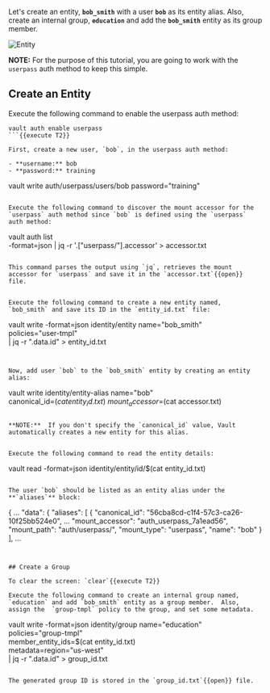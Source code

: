 Let's create an entity, **`bob_smith`** with a user **`bob`** as its entity alias. Also, create an internal group, **`education`** and add the **`bob_smith`** entity as its group member.

<img src="https://s3-us-west-1.amazonaws.com/education-yh/vault-acl-templating.png" alt="Entity"/>

**NOTE:** For the purpose of this tutorial, you are going to work with the `userpass` auth method to keep this simple.  

## Create an Entity

Execute the following command to enable the userpass auth method:

```
vault auth enable userpass
```{{execute T2}}

First, create a new user, `bob`, in the userpass auth method:

- **username:** bob
- **password:** training

```
vault write auth/userpass/users/bob password="training"
```{{execute T2}}

Execute the following command to discover the mount accessor for the `userpass` auth method since `bob` is defined using the `userpass` auth method:

```
vault auth list \
    -format=json | jq -r '.["userpass/"].accessor' > accessor.txt
```{{execute T2}}

This command parses the output using `jq`, retrieves the mount accessor for `userpass` and save it in the `accessor.txt`{{open}} file.


Execute the following command to create a new entity named, `bob_smith` and save its ID in the `entity_id.txt` file:

```
vault write -format=json identity/entity name="bob_smith" \
     policies="user-tmpl" \
     | jq -r ".data.id" > entity_id.txt
```{{execute T2}}


Now, add user `bob` to the `bob_smith` entity by creating an entity alias:

```
vault write identity/entity-alias name="bob" \
     canonical_id=$(cat entity_id.txt) \
     mount_accessor=$(cat accessor.txt)
```{{execute T2}}

**NOTE:**  If you don't specify the `canonical_id` value, Vault automatically creates a new entity for this alias.  


Execute the following command to read the entity details:

```
vault read -format=json identity/entity/id/$(cat entity_id.txt)
```{{execute T2}}

The user `bob` should be listed as an entity alias under the **`aliases`** block:

```
{
  ...
  "data": {
    "aliases": [
      {
        "canonical_id": "56cba8cd-c1f4-57c3-ca26-10f25bb524e0",
        ...
        "mount_accessor": "auth_userpass_7a1ead56",
        "mount_path": "auth/userpass/",
        "mount_type": "userpass",
        "name": "bob"
      }
    ],
    ...
```


## Create a Group

To clear the screen: `clear`{{execute T2}}

Execute the following command to create an internal group named, `education` and add `bob_smith` entity as a group member.  Also, assign the  `group-tmpl` policy to the group, and set some metadata.

```
vault write -format=json identity/group name="education" \
      policies="group-tmpl" \
      member_entity_ids=$(cat entity_id.txt) \
      metadata=region="us-west" \
      | jq -r ".data.id" > group_id.txt
```{{execute T2}}

The generated group ID is stored in the `group_id.txt`{{open}} file.
